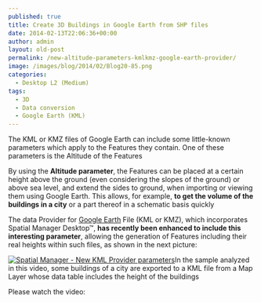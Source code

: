 ```yaml
---
published: true
title: Create 3D Buildings in Google Earth from SHP files
date: 2014-02-13T22:06:36+00:00
author: admin
layout: old-post
permalink: /new-altitude-parameters-kmlkmz-google-earth-provider/
image: /images/blog/2014/02/Blog20-85.png
categories:
  - Desktop L2 (Medium)
tags:
  - 3D
  - Data conversion
  - Google Earth (KML)
---
```

The KML or KMZ files of Google Earth can include some little-known parameters which apply to the Features they contain. One of these parameters is the Altitude of the Features<!--more-->

By using the **Altitude parameter**, the Features can be placed at a certain height above the ground (even considering the slopes of the ground) or above sea level, and extend the sides to ground, when importing or viewing them using Google Earth. This allows, for example, **to get the volume of the buildings in a city** or a part thereof in a schematic basis quickly

The data Provider for <a title="Google Earth website" href="http://www.google.com/earth/" target="_blank" rel="nofollow">Google Earth</a> File (KML or KMZ), which incorporates Spatial Manager Desktop™, **has recently been enhanced to include this interesting parameter**, allowing the generation of Features including their real heights within such files, as shown in the next picture:

<a href="/images/blog/2014/02/NewKMLProvider.png" target="_blank" rel="nofollow"><img src="/images/blog/2014/02/NewKMLProvider.png" alt="Spatial Manager - New KML Provider parameters" width="567" height="576" srcset="/images/blog/2014/02/NewKMLProvider.png 567w, /images/blog/2014/02/NewKMLProvider-295x300.png 295w" sizes="(max-width: 567px) 100vw, 567px" /></a>In the sample analyzed in this video, some buildings of a city are exported to a KML file from a Map Layer whose data table includes the height of the buildings

Please watch the video: